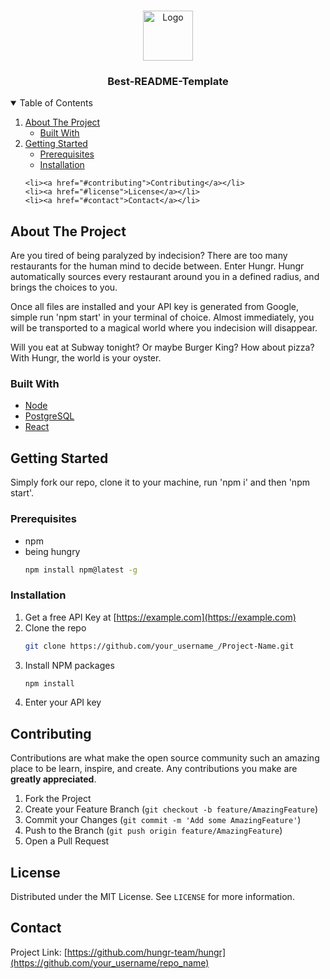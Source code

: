 
<!-- PROJECT LOGO -->
<br />
<p align="center">
  <a href="https://github.com/hungr-team/hungr">
    <img src="" alt="Logo" width="80" height="80">
  </a>

  <h3 align="center">Best-README-Template</h3>


<!-- TABLE OF CONTENTS -->
<details open="open">
  <summary>Table of Contents</summary>
  <ol>
    <li>
      <a href="#about-the-project">About The Project</a>
      <ul>
        <li><a href="#built-with">Built With</a></li>
      </ul>
    </li>
    <li>
      <a href="#getting-started">Getting Started</a>
      <ul>
        <li><a href="#prerequisites">Prerequisites</a></li>
        <li><a href="#installation">Installation</a></li>
      </ul>
    </li>
    
    
    <li><a href="#contributing">Contributing</a></li>
    <li><a href="#license">License</a></li>
    <li><a href="#contact">Contact</a></li>
    
  </ol>
</details>



<!-- ABOUT THE PROJECT -->
## About The Project

Are you tired of being paralyzed by indecision? There are too many restaurants for the human mind to decide between. Enter Hungr. Hungr automatically sources every restaurant around you in a defined radius, and brings the choices to you. 

Once all files are installed and your API key is generated from Google, simple run 'npm start' in your terminal of choice. Almost immediately, you will be transported to a magical world where you indecision will disappear. 

Will you eat at Subway tonight? Or maybe Burger King? How about pizza? With Hungr, the world is your oyster.

### Built With

* [Node](https://nodejs.org/en/)
* [PostgreSQL](https://www.elephantsql.com/)
* [React](https://reactjs.org/)



<!-- GETTING STARTED -->
## Getting Started

Simply fork our repo, clone it to your machine, run 'npm i' and then 'npm start'.

### Prerequisites


* npm
* being hungry
  ```sh
  npm install npm@latest -g
  ```

### Installation

1. Get a free API Key at [https://example.com](https://example.com)
2. Clone the repo
   ```sh
   git clone https://github.com/your_username_/Project-Name.git
   ```
3. Install NPM packages
   ```sh
   npm install
   ```
4. Enter your API key

<!-- CONTRIBUTING -->
## Contributing

Contributions are what make the open source community such an amazing place to be learn, inspire, and create. Any contributions you make are **greatly appreciated**.

1. Fork the Project
2. Create your Feature Branch (`git checkout -b feature/AmazingFeature`)
3. Commit your Changes (`git commit -m 'Add some AmazingFeature'`)
4. Push to the Branch (`git push origin feature/AmazingFeature`)
5. Open a Pull Request



<!-- LICENSE -->
## License

Distributed under the MIT License. See `LICENSE` for more information.



<!-- CONTACT -->
## Contact

Project Link: [https://github.com/hungr-team/hungr](https://github.com/your_username/repo_name)

